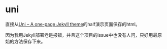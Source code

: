 # uni

直接从[Uni – A one-page Jekyll theme](https://github.com/brianmaierjr/uni)的half演示页面保存的html。

因为我用Jekyll部署老是报错，并且这个项目的issue中也没有人问，只好用最原始的方法保存下来。
